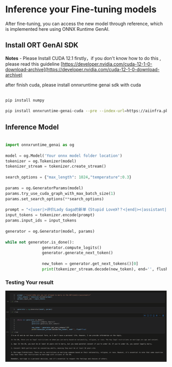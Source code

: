 # **Inference your Fine-tuning models**

After fine-tuning, you can access the new model through reference, which is implemented here using ONNX Runtime GenAI.


## **Install ORT GenAI SDK**

**Notes** - Please Install CUDA 12.1 firstly，if you don't know how to do this , please read this guideline [https://developer.nvidia.com/cuda-12-1-0-download-archive](https://developer.nvidia.com/cuda-12-1-0-download-archive)


after finish cuda, please install onnxruntime genai sdk with cuda


```bash

pip install numpy

pip install onnxruntime-genai-cuda --pre --index-url=https://aiinfra.pkgs.visualstudio.com/PublicPackages/_packaging/onnxruntime-genai/pypi/simple/


```


## **Inference Model**


```python

import onnxruntime_genai as og

model = og.Model('Your onnx model folder location')
tokenizer = og.Tokenizer(model)
tokenizer_stream = tokenizer.create_stream()

search_options = {"max_length": 1024,"temperature":0.3}

params = og.GeneratorParams(model)
params.try_use_cuda_graph_with_max_batch_size(1)
params.set_search_options(**search_options)

prompt = "<|user|>评价Lady Gaga的新单《Stupid Love》?？<|end|><|assistant|>"
input_tokens = tokenizer.encode(prompt)
params.input_ids = input_tokens

generator = og.Generator(model, params)

while not generator.is_done():
                generator.compute_logits()
                generator.generate_next_token()

                new_token = generator.get_next_tokens()[0]
                print(tokenizer_stream.decode(new_token), end='', flush=True)


```

### **Testing Your result**

![result](../../imgs/06/e2e/result.png)






